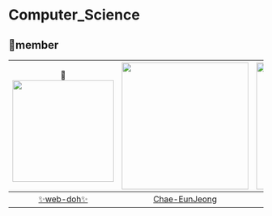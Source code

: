 # Computer_Science
## 🦘member

|👑[<img src="https://avatars.githubusercontent.com/u/66818228?v=4" width="200" >](https://github.com/web-doh) |[<img src="https://avatars.githubusercontent.com/u/68576770?v=4" width="250" >](https://github.com/Chae-EunJeong)|[<img src="https://avatars.githubusercontent.com/u/51963264?v=4" width="250" >](https://github.com/DECOY-DUCK)|[<img src="https://i.pinimg.com/736x/7f/7a/83/7f7a83d2f9a96e6cc5b66eb024da8926.jpg" width="250">](https://github.com/web-doh)|
|:---:|:---:|:---:|:---:|
|[✨web-doh✨](https://github.com/web-doh) |[Chae-EunJeong](Chae-EunJeong) |[DECOY-DUCK](DECOY-DUCK)| [모집중](https://github.com/web-doh)|
